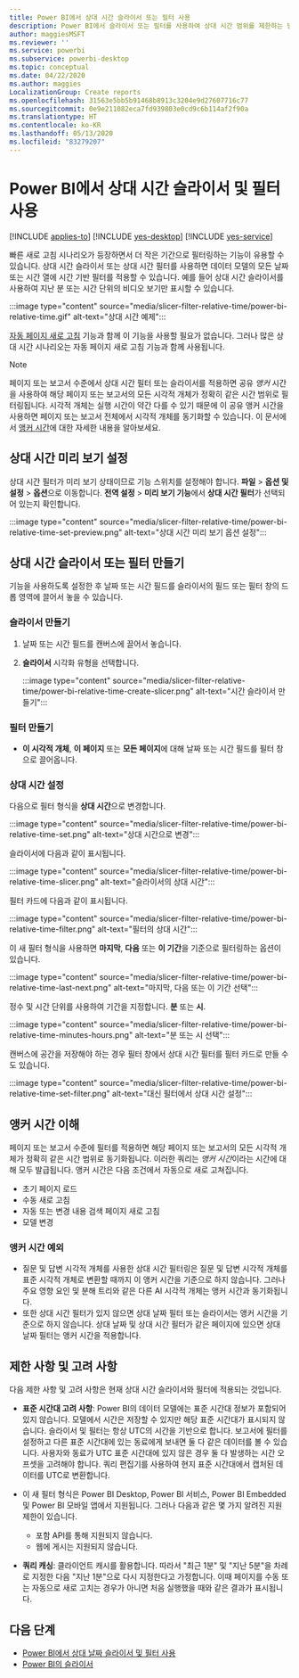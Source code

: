 ```yaml
---
title: Power BI에서 상대 시간 슬라이서 또는 필터 사용
description: Power BI에서 슬라이서 또는 필터를 사용하여 상대 시간 범위를 제한하는 방법을 알아봅니다.
author: maggiesMSFT
ms.reviewer: ''
ms.service: powerbi
ms.subservice: powerbi-desktop
ms.topic: conceptual
ms.date: 04/22/2020
ms.author: maggies
LocalizationGroup: Create reports
ms.openlocfilehash: 31563e5bb5b91468b8913c3204e9d27607716c77
ms.sourcegitcommit: 0e9e211082eca7fd939803e0cd9c6b114af2f90a
ms.translationtype: HT
ms.contentlocale: ko-KR
ms.lasthandoff: 05/13/2020
ms.locfileid: "83279207"
---
```

# <a name="use-a-relative-time-slicer-and-filter-in-power-bi"></a>Power BI에서 상대 시간 슬라이서 및 필터 사용

[!INCLUDE [applies-to](../includes/applies-to.md)] [!INCLUDE [yes-desktop](../includes/yes-desktop.md)] [!INCLUDE [yes-service](../includes/yes-service.md)]

빠른 새로 고침 시나리오가 등장하면서 더 작은 기간으로 필터링하는 기능이 유용할 수 있습니다. 상대 시간 슬라이서 또는 상대 시간 필터를 사용하면 데이터 모델의 모든 날짜 또는 시간 열에 시간 기반 필터를 적용할 수 있습니다. 예를 들어 상대 시간 슬라이서를 사용하여 지난 분 또는 시간 단위의 비디오 보기만 표시할 수 있습니다. 

:::image type="content" source="media/slicer-filter-relative-time/power-bi-relative-time.gif" alt-text="상대 시간 예제":::

[자동 페이지 새로 고침](../create-reports/desktop-automatic-page-refresh.md) 기능과 함께 이 기능을 사용할 필요가 없습니다. 그러나 많은 상대 시간 시나리오는 자동 페이지 새로 고침 기능과 함께 사용됩니다.  

> [!NOTE]
> 페이지 또는 보고서 수준에서 상대 시간 필터 또는 슬라이서를 적용하면 공유 *앵커* 시간을 사용하여 해당 페이지 또는 보고서의 모든 시각적 개체가 정확히 같은 시간 범위로 필터링됩니다. 시각적 개체는 실행 시간이 약간 다를 수 있기 때문에 이 공유 앵커 시간을 사용하면 페이지 또는 보고서 전체에서 시각적 개체를 동기화할 수 있습니다. 이 문서에서 [앵커 시간](#understanding-anchor-time)에 대한 자세한 내용을 알아보세요.

## <a name="turn-on-relative-time-preview"></a>상대 시간 미리 보기 설정

상대 시간 필터가 미리 보기 상태이므로 기능 스위치를 설정해야 합니다. **파일** > **옵션 및 설정** > **옵션**으로 이동합니다. **전역 설정** > **미리 보기 기능**에서 **상대 시간 필터**가 선택되어 있는지 확인합니다.

:::image type="content" source="media/slicer-filter-relative-time/power-bi-relative-time-set-preview.png" alt-text="상대 시간 미리 보기 옵션 설정":::

## <a name="create-a-relative-time-slicer-or-filter"></a>상대 시간 슬라이서 또는 필터 만들기

기능을 사용하도록 설정한 후 날짜 또는 시간 필드를 슬라이서의 필드 또는 필터 창의 드롭 영역에 끌어서 놓을 수 있습니다. 

### <a name="create-a-slicer"></a>슬라이서 만들기

1. 날짜 또는 시간 필드를 캔버스에 끌어서 놓습니다.

2. **슬라이서** 시각화 유형을 선택합니다.

    :::image type="content" source="media/slicer-filter-relative-time/power-bi-relative-time-create-slicer.png" alt-text="시간 슬라이서 만들기":::

### <a name="create-a-filter"></a>필터 만들기
 
- **이 시각적 개체**, **이 페이지** 또는 **모든 페이지**에 대해 날짜 또는 시간 필드를 필터 창으로 끌어옵니다.

### <a name="set-relative-time"></a>상대 시간 설정 

다음으로 필터 형식을 **상대 시간**으로 변경합니다.

:::image type="content" source="media/slicer-filter-relative-time/power-bi-relative-time-set.png" alt-text="상대 시간으로 변경":::
 
슬라이서에 다음과 같이 표시됩니다.

:::image type="content" source="media/slicer-filter-relative-time/power-bi-relative-time-slicer.png" alt-text="슬라이서의 상대 시간":::

필터 카드에 다음과 같이 표시됩니다. 

:::image type="content" source="media/slicer-filter-relative-time/power-bi-relative-time-filter.png" alt-text="필터의 상대 시간":::
 
이 새 필터 형식을 사용하면 **마지막**, **다음** 또는 **이 기간**을 기준으로 필터링하는 옵션이 있습니다. 

:::image type="content" source="media/slicer-filter-relative-time/power-bi-relative-time-last-next.png" alt-text="마지막, 다음 또는 이 기간 선택":::
 
정수 및 시간 단위를 사용하여 기간을 지정합니다. **분** 또는 **시**.
 
:::image type="content" source="media/slicer-filter-relative-time/power-bi-relative-time-minutes-hours.png" alt-text="분 또는 시 선택":::

캔버스에 공간을 저장해야 하는 경우 필터 창에서 상대 시간 필터를 필터 카드로 만들 수도 있습니다.

:::image type="content" source="media/slicer-filter-relative-time/power-bi-relative-time-set-filter.png" alt-text="대신 필터에서 상대 시간 설정":::
 
## <a name="understanding-anchor-time"></a>앵커 시간 이해

페이지 또는 보고서 수준에 필터를 적용하면 해당 페이지 또는 보고서의 모든 시각적 개체가 정확히 같은 시간 범위로 동기화됩니다. 이러한 쿼리는 *앵커 시간*이라는 시간에 대해 모두 발급됩니다. 앵커 시간은 다음 조건에서 자동으로 새로 고쳐집니다.

- 초기 페이지 로드
- 수동 새로 고침
- 자동 또는 변경 내용 검색 페이지 새로 고침
- 모델 변경

### <a name="anchor-time-exceptions"></a>앵커 시간 예외

- 질문 및 답변 시각적 개체를 사용한 상대 시간 필터링은 질문 및 답변 시각적 개체를 표준 시각적 개체로 변환할 때까지 이 앵커 시간을 기준으로 하지 않습니다. 그러나 주요 영향 요인 및 분해 트리와 같은 다른 AI 시각적 개체는 앵커 시간과 동기화됩니다. 
- 또한 상대 시간 필터가 있지 않으면 상대 날짜 필터 또는 슬라이서는 앵커 시간을 기준으로 하지 않습니다. 상대 날짜 및 상대 시간 필터가 같은 페이지에 있으면 상대 날짜 필터는 앵커 시간을 적용합니다.

## <a name="limitations-and-considerations"></a>제한 사항 및 고려 사항

다음 제한 사항 및 고려 사항은 현재 상대 시간 슬라이서와 필터에 적용되는 것입니다.

- **표준 시간대 고려 사항**: Power BI의 데이터 모델에는 표준 시간대 정보가 포함되어 있지 않습니다. 모델에서 시간은 저장할 수 있지만 해당 표준 시간대가 표시되지 않습니다. 슬라이서 및 필터는 항상 UTC의 시간을 기반으로 합니다. 보고서에 필터를 설정하고 다른 표준 시간대에 있는 동료에게 보내면 둘 다 같은 데이터를 볼 수 있습니다. 사용자와 동료가 UTC 표준 시간대에 있지 않은 경우 둘 다 발생하는 시간 오프셋을 고려해야 합니다. 쿼리 편집기를 사용하여 현지 표준 시간대에서 캡처된 데이터를 UTC로 변환합니다.
- 이 새 필터 형식은 Power BI Desktop, Power BI 서비스, Power BI Embedded 및 Power BI 모바일 앱에서 지원됩니다. 그러나 다음과 같은 몇 가지 알려진 지원 제한이 있습니다.

    - 포함 API를 통해 지원되지 않습니다.
    - 웹에 게시는 지원되지 않습니다.

- **쿼리 캐싱**: 클라이언트 캐시를 활용합니다. 따라서 "최근 1분" 및 "지난 5분"을 차례로 지정한 다음 "지난 1분"으로 다시 지정한다고 가정합니다. 이때 페이지를 수동 또는 자동으로 새로 고치는 경우가 아니면 처음 실행했을 때와 같은 결과가 표시됩니다.

## <a name="next-steps"></a>다음 단계

- [Power BI에서 상대 날짜 슬라이서 및 필터 사용](../visuals/desktop-slicer-filter-date-range.md)
- [Power BI의 슬라이서](../visuals/power-bi-visualization-slicers.md)
